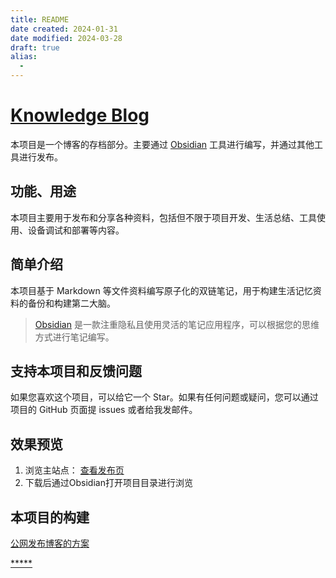 ```yaml
---
title: README
date created: 2024-01-31
date modified: 2024-03-28
draft: true
alias:
  - 
---
```

# [Knowledge Blog](https://blog.observerkei.top)

本项目是一个博客的存档部分。主要通过 [Obsidian](https://obsidian.md/)   工具进行编写，并通过其他工具进行发布。

## 功能、用途

本项目主要用于发布和分享各种资料，包括但不限于项目开发、生活总结、工具使用、设备调试和部署等内容。

## 简单介绍

本项目基于 Markdown 等文件资料编写原子化的双链笔记，用于构建生活记忆资料的备份和构建第二大脑。

> [Obsidian](https://obsidian.md/) 是一款注重隐私且使用灵活的笔记应用程序，可以根据您的思维方式进行笔记编写。

## 支持本项目和反馈问题

如果您喜欢这个项目，可以给它一个 Star。如果有任何问题或疑问，您可以通过项目的 GitHub 页面提 issues 或者给我发邮件。

## 效果预览

1. 浏览主站点： [查看发布页](https://observerkei.top/blog)
2. 下载后通过Obsidian打开项目目录进行浏览

## 本项目的构建

[公网发布博客的方案](https://blog.observerkei.top/WB/Develop/CPP-BEA/9.3-%E6%9E%84%E5%BB%BA%E5%92%8C%E5%85%AC%E7%BD%91%E9%83%A8%E7%BD%B2%E5%8D%9A%E5%AE%A2/9.3.2-%E4%BD%8E%E6%88%90%E6%9C%AC%E5%85%AC%E7%BD%91%E5%8F%91%E5%B8%83%E5%8D%9A%E5%AE%A2%E7%9A%84%E6%96%B9%E6%A1%88)

[*****](./index.md)
